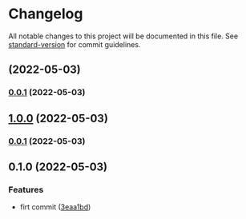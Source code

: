 # Changelog

All notable changes to this project will be documented in this file. See [standard-version](https://github.com/conventional-changelog/standard-version) for commit guidelines.

## [](https://github.com/reimlima/pol/compare/v1.0.0...v) (2022-05-03)

### [0.0.1](https://github.com/reimlima/pol/compare/v1.0.0...v0.0.1) (2022-05-03)

## [1.0.0](https://github.com/reimlima/pol/compare/v0.0.1...v1.0.0) (2022-05-03)

### [0.0.1](https://github.com/reimlima/pol/compare/v0.1.0...v0.0.1) (2022-05-03)

## 0.1.0 (2022-05-03)


### Features

* firt commit ([3eaa1bd](https://github.com/reimlima/pol/commits/3eaa1bd1d04850ad4de57a730fc3219c5ff40a09))
